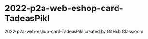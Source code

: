 # 2022-p2a-web-eshop-card-TadeasPikl
2022-p2a-web-eshop-card-TadeasPikl created by GitHub Classroom
